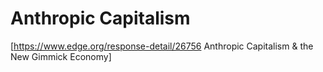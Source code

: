 # Anthropic Capitalism
[https://www.edge.org/response-detail/26756 Anthropic Capitalism & the New Gimmick Economy]